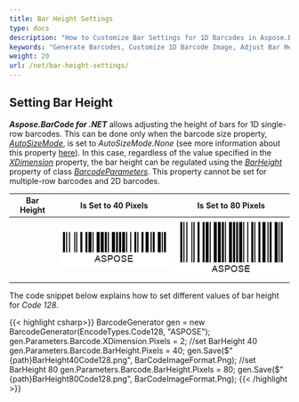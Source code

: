 ```yaml
---
title: Bar Height Settings
type: docs
description: "How to Customize Bar Settings for 1D Barcodes in Aspose.BarCode for .NET"
keywords: "Generate Barcodes, Customize 1D Barcode Image, Adjust Bar Height in Aspose.BarCode for .NET, Work with Barcode Image in Aspose.BarCode for .NET, Generate Barcodes in Aspose.BarCode, Customized Linear Barcodes, Change Bar Height, Set Empty Bar Filling for 1D Barcodes, Barcode Wide-to-Narrow Ratio, Set Wide-to-Narrow Ratio in Aspose.BarCode"
weight: 20
url: /net/bar-height-settings/
---
```


## **Setting Bar Height**
***Aspose.BarCode for .NET*** allows adjusting the height of bars for 1D single-row barcodes. This can be done only when the barcode size property, [*AutoSizeMode*](https://apireference.aspose.com/barcode/net/aspose.barcode.generation/basegenerationparameters/properties/autosizemode), is set to *AutoSizeMode.None* (see more information about this property [here](/barcode/net/image-formatting-and-display-settings/)). In this case, regardless of the value specified in the [*XDimension*](https://apireference.aspose.com/barcode/net/aspose.barcode.generation/barcodeparameters/properties/xdimension) property, the bar height can be regulated using the [*BarHeight*](https://apireference.aspose.com/barcode/net/aspose.barcode.generation/barcodeparameters/properties/barheight) property of class [*BarcodeParameters*](https://apireference.aspose.com/barcode/net/aspose.barcode.generation/barcodeparameters). This property cannot be set for multiple-row barcodes and 2D barcodes.
  
|Bar Height|Is Set to 40 Pixels|Is Set to 80 Pixels|
| :-: | :-: | :-: |
| |<img src="barheight40code128.png">|<img src="barheight80code128.png">|
  
The code snippet below explains how to set different values of bar height for *Code 128*.
     
{{< highlight csharp>}}
BarcodeGenerator gen = new BarcodeGenerator(EncodeTypes.Code128, "ASPOSE");
gen.Parameters.Barcode.XDimension.Pixels = 2;
//set BarHeight 40
gen.Parameters.Barcode.BarHeight.Pixels = 40;
gen.Save($"{path}BarHeight40Code128.png", BarCodeImageFormat.Png);
//set BarHeight 80
gen.Parameters.Barcode.BarHeight.Pixels = 80;
gen.Save($"{path}BarHeight80Code128.png", BarCodeImageFormat.Png);
{{< /highlight >}}
 